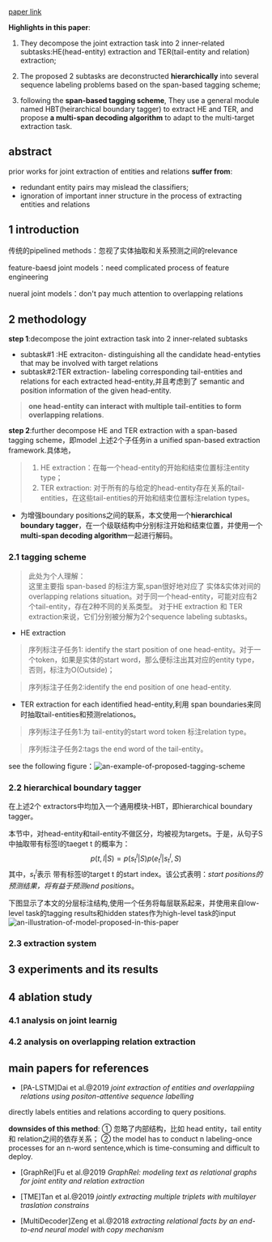 [paper link](https://arxiv.org/abs/1909.04273)

**Highlights in this paper**:

1. They decompose the joint extraction task into 2 inner-related subtasks:HE(head-entity) extraction and TER(tail-entity and relation) extraction;

2. The proposed 2 subtasks are deconstructed **hierarchically** into several sequence labeling problems based on the span-based tagging scheme;

3. following the **span-based tagging scheme**, They use a general module named HBT(heirarchical boundary tagger) to extract HE and TER, and propose **a multi-span decoding algorithm** to adapt to the multi-target extraction task.

## abstract
prior works for joint extraction of entities and relations **suffer from**:
+ redundant entity pairs may mislead the classifiers;
+ ignoration of important inner structure in the process of extracting entities and relations
## 1 introduction
传统的pipelined methods：忽视了实体抽取和关系预测之间的relevance

feature-baesd joint models：need complicated process of feature engineering

nueral joint models：don't pay much attention to overlapping relations

## 2 methodology
**step 1**:decompose the joint extraction task into 2 inner-related subtasks

+ subtask#1 :HE extraciton- distinguishing all the candidate head-entyties that may be involved with target relations
+ subtask#2:TER extraction- labeling corresponding tail-entities and relations for each extracted head-entity,并且考虑到了 semantic and position information of the given head-entity.

> **one head-entity can interact with multiple tail-entities to form overlapping relations**.

**step 2**:further decompose HE and TER  extraction with a span-based tagging scheme，即model 上述2个子任务in a unified span-based extraction framework.具体地，
>1. HE extraction：在每一个head-entity的开始和结束位置标注entity type；
>2. TER extraction: 对于所有的与给定的head-entity存在关系的tail-entities，在这些tail-entities的开始和结束位置标注relation types。

+ 为增强boundary positions之间的联系，本文使用一个**hierarchical boundary tagger**，在一个级联结构中分别标注开始和结束位置，并使用一个**multi-span decoding algorithm**一起进行解码。
### 2.1 tagging scheme
> 此处为个人理解：<br>
这里主要指 span-based 的标注方案,span很好地对应了 实体&实体对间的overlapping relations situation。对于同一个head-entity，可能对应有2个tail-entity，存在2种不同的关系类型。 对于HE extraction 和 TER extraction来说，它们分别被分解为2个sequence labeling subtasks。
+ HE extraction

> 序列标注子任务1: identify the start position of one head-entity。对于一个token，如果是实体的start word，那么便标注出其对应的entity type，否则，标注为O(Outside)；

> 序列标注子任务2:identify the end position of one head-entity.
+ TER extraction for each identified head-entity,利用 span boundaries来同时抽取tail-entities和预测relationos。

> 序列标注子任务1:为 tail-entity的start word token 标注relation type。

> 序列标注子任务2:tags the end word of the tail-entity。

see the following figure：![an-example-of-proposed-tagging-scheme]()
### 2.2 hierarchical boundary tagger
在上述2个 extractors中均加入一个通用模块-HBT，即hierarchical boundary tagger。

本节中，对head-entity和tail-entity不做区分，均被视为targets。于是，从句子S中抽取带有标签l的taeget t 的概率为：
$$p(t,l|S)=p(s_{t}^{l}|S)p(e_{t}^{l}|s_{t}^{l},S)$$
其中，$s_{t}^{l}$表示 带有标签l的target t 的start index。该公式表明：*start positions的预测结果，将有益于预测end positions*。

下图显示了本文的分层标注结构,使用一个任务将每层联系起来，并使用来自low-level task的tagging results和hidden states作为high-level task的input
![an-illustration-of-model-proposed-in-this-paper]()


### 2.3 extraction system
## 3 experiments and its results
## 4 ablation study
### 4.1 analysis on joint learnig
### 4.2 analysis on overlapping relation extraction

## main papers for references
+ \[PA-LSTM]Dai et al.@2019  *joint extraction of entities and overlappiing relations using positon-attentive sequence labelling*

directly labels entities and relations according to query positions.

**downsides of this method**:
① 忽略了内部结构，比如 head entity，tail entity 和 relation之间的依存关系；
② the model has to conduct n labeling-once processes for an n-word sentence,which is time-consuming and difficult to deploy.

+ \[GraphRel]Fu et al.@2019  *GraphRel: modeling text as relational graphs for joint entity and relation extraction*

+ \[TME]Tan et al.@2019  *jointly extracting multiple triplets with multilayer traslation constrains*

+ \[MultiDecoder]Zeng et al.@2018  *extracting relational facts by an end-to-end neural model with copy mechanism*
